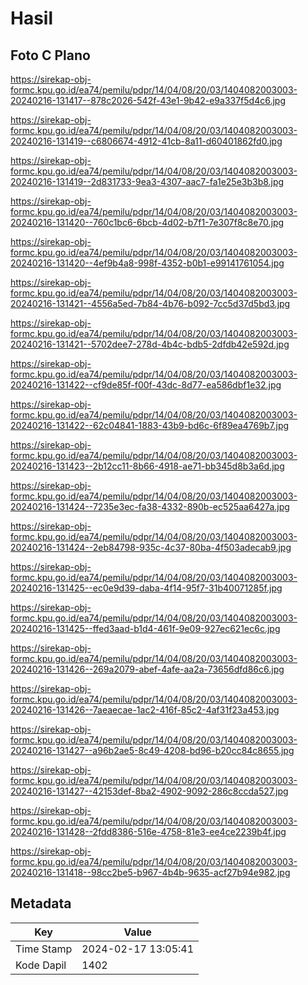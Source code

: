 # Hasil

## Foto C Plano

https://sirekap-obj-formc.kpu.go.id/ea74/pemilu/pdpr/14/04/08/20/03/1404082003003-20240216-131417--878c2026-542f-43e1-9b42-e9a337f5d4c6.jpg

https://sirekap-obj-formc.kpu.go.id/ea74/pemilu/pdpr/14/04/08/20/03/1404082003003-20240216-131419--c6806674-4912-41cb-8a11-d60401862fd0.jpg

https://sirekap-obj-formc.kpu.go.id/ea74/pemilu/pdpr/14/04/08/20/03/1404082003003-20240216-131419--2d831733-9ea3-4307-aac7-fa1e25e3b3b8.jpg

https://sirekap-obj-formc.kpu.go.id/ea74/pemilu/pdpr/14/04/08/20/03/1404082003003-20240216-131420--760c1bc6-6bcb-4d02-b7f1-7e307f8c8e70.jpg

https://sirekap-obj-formc.kpu.go.id/ea74/pemilu/pdpr/14/04/08/20/03/1404082003003-20240216-131420--4ef9b4a8-998f-4352-b0b1-e99141761054.jpg

https://sirekap-obj-formc.kpu.go.id/ea74/pemilu/pdpr/14/04/08/20/03/1404082003003-20240216-131421--4556a5ed-7b84-4b76-b092-7cc5d37d5bd3.jpg

https://sirekap-obj-formc.kpu.go.id/ea74/pemilu/pdpr/14/04/08/20/03/1404082003003-20240216-131421--5702dee7-278d-4b4c-bdb5-2dfdb42e592d.jpg

https://sirekap-obj-formc.kpu.go.id/ea74/pemilu/pdpr/14/04/08/20/03/1404082003003-20240216-131422--cf9de85f-f00f-43dc-8d77-ea586dbf1e32.jpg

https://sirekap-obj-formc.kpu.go.id/ea74/pemilu/pdpr/14/04/08/20/03/1404082003003-20240216-131422--62c04841-1883-43b9-bd6c-6f89ea4769b7.jpg

https://sirekap-obj-formc.kpu.go.id/ea74/pemilu/pdpr/14/04/08/20/03/1404082003003-20240216-131423--2b12cc11-8b66-4918-ae71-bb345d8b3a6d.jpg

https://sirekap-obj-formc.kpu.go.id/ea74/pemilu/pdpr/14/04/08/20/03/1404082003003-20240216-131424--7235e3ec-fa38-4332-890b-ec525aa6427a.jpg

https://sirekap-obj-formc.kpu.go.id/ea74/pemilu/pdpr/14/04/08/20/03/1404082003003-20240216-131424--2eb84798-935c-4c37-80ba-4f503adecab9.jpg

https://sirekap-obj-formc.kpu.go.id/ea74/pemilu/pdpr/14/04/08/20/03/1404082003003-20240216-131425--ec0e9d39-daba-4f14-95f7-31b40071285f.jpg

https://sirekap-obj-formc.kpu.go.id/ea74/pemilu/pdpr/14/04/08/20/03/1404082003003-20240216-131425--ffed3aad-b1d4-461f-9e09-927ec621ec6c.jpg

https://sirekap-obj-formc.kpu.go.id/ea74/pemilu/pdpr/14/04/08/20/03/1404082003003-20240216-131426--269a2079-abef-4afe-aa2a-73656dfd86c6.jpg

https://sirekap-obj-formc.kpu.go.id/ea74/pemilu/pdpr/14/04/08/20/03/1404082003003-20240216-131426--7aeaecae-1ac2-416f-85c2-4af31f23a453.jpg

https://sirekap-obj-formc.kpu.go.id/ea74/pemilu/pdpr/14/04/08/20/03/1404082003003-20240216-131427--a96b2ae5-8c49-4208-bd96-b20cc84c8655.jpg

https://sirekap-obj-formc.kpu.go.id/ea74/pemilu/pdpr/14/04/08/20/03/1404082003003-20240216-131427--42153def-8ba2-4902-9092-286c8ccda527.jpg

https://sirekap-obj-formc.kpu.go.id/ea74/pemilu/pdpr/14/04/08/20/03/1404082003003-20240216-131428--2fdd8386-516e-4758-81e3-ee4ce2239b4f.jpg

https://sirekap-obj-formc.kpu.go.id/ea74/pemilu/pdpr/14/04/08/20/03/1404082003003-20240216-131418--98cc2be5-b967-4b4b-9635-acf27b94e982.jpg


## Metadata

| Key        | Value               |
| ---------- | ------------------- |
| Time Stamp | 2024-02-17 13:05:41 |
| Kode Dapil | 1402                |



